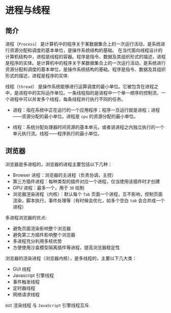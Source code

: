 # 进程与线程

## 简介

进程（`Process`） 是计算机中的程序关于某数据集合上的一次运行活动，是系统进行资源分配和调度的基本单位，是操作系统结构的基础。 在当代面向线程设计的计算机结构中，进程是线程的容器。程序是指令、数据及其组织形式的描述，进程是程序的实体。是计算机中的程序关于某数据集合上的一次运行活动，是系统进行资源分配和调度的基本单位，是操作系统结构的基础。程序是指令、数据及其组织形式的描述，进程是程序的实体.

线程（`thread`） 是操作系统能够进行运算调度的最小单位。它被包含在进程之中，是进程中的实际运作单位。一条线程指的是进程中一个单一顺序的控制流，一个进程中可以并发多个线程，每条线程并行执行不同的任务。

- 进程：指在系统中正在运行的一个应用程序；程序一旦运行就是进程；进程——资源分配的最小单位。进程是 `cpu` 的资源分配的最小单位。

- 线程：系统分配处理器时间资源的基本单元，或者说进程之内独立执行的一个单元执行流。线程——程序执行的最小单位。

## 浏览器

浏览器是多进程的，浏览器的进程主要包括以下几种：

- Browser 进程：浏览器的主进程（负责协调，主控）
- 第三方插件进程：每种类型的插件对应一个进程，仅当使用该插件时才创建
- GPU 进程：最多一个，用于 `3D` 绘制
- 浏览器渲染进程（内核）：默认每个 `Tab` 页面一个进程，互不影响，控制页面渲染，脚本执行，事件处理等（有时候会优化，如多个空白 `tab` 会合并成一个进程）

多进程浏览器的优点:

- 避免页面渲染影响整个浏览器
- 避免第三方插件影响整个浏览器
- 多进程充分利用多核优势
- 方便使用沙盒模型隔离插件等进程，提高浏览器稳定性

浏览器的渲染进程（浏览器内核），是多线程的，主要以下几大类：

- GUI 线程
- Javascript 引擎线程
- 事件触发线程
- 定时器线程
- 网络请求线程

`GUI` 渲染线程 与 `JavaScript` 引擎线程互斥.
